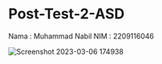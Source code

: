 # Post-Test-2-ASD
Nama  : Muhammad Nabil
NIM   : 2209116046

![Screenshot 2023-03-06 174938](https://user-images.githubusercontent.com/125839542/223710063-595d9338-0d83-4f04-bf2e-679b4efad3c9.png)
